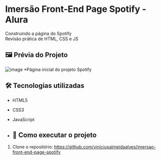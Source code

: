 # Imersão Front-End Page Spotify - Alura

Construindo a página do Spotify  
Revisão prática de HTML, CSS e JS

## 🖼 Prévia do Projeto

![image](https://github.com/user-attachments/assets/0d68f62b-ca40-4de9-93d1-f3b3226a15c3)
*Página inicial do projeto Spotify

## 🛠 Tecnologias utilizadas

- HTML5
- CSS3
- JavaScript

- ## 🚀 Como executar o projeto

1. Clone o repositório: https://github.com/viniciusalmeidaalves/imersao-front-end-page-spotify
